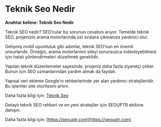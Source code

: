 # Teknik Seo Nedir

**Anahtar kelime: Teknik Seo Nedir**

Teknik SEO nedir? SEO’cular bu sorunun cevabını arıyor. Temelde teknik SEO, projenizin arama motorlarında üst sıralara çıkmanıza yardımcı olur.

Gelişmiş mobil uyumluluk gibi adımlar, teknik SEO’nun en önemli unsurlarıdır. Örneğin, arama motorlarının siteyi sorunsuzca indexleyebilmesi için hatalı yönlendirmeleri düzeltmek gereklidir.

Yapılan teknik düzenlemeler sayesinde, projeniz daha fazla ziyaretçi çeker. Bunun için SEO uzmanlarından yardım almak da faydalı.

Yapısal veri ekleme Google’ın rehberlerinde yer alan yardımcı stratejileridir. Bu işlemler site otoritesini artırır.

Daha fazla bilgi için: [Teknik Seo](https://seouptr.com)

Detaylı teknik SEO rehberi ve en yeni stratejiler için SEOUPTR ekibine danışın.

Daha fazla bilgi için: [https://seouptr.com](https://seouptr.com)